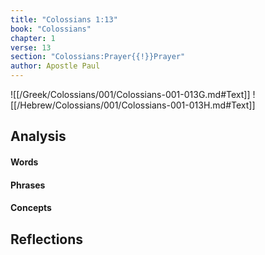 ```yaml
---
title: "Colossians 1:13"
book: "Colossians"
chapter: 1
verse: 13
section: "Colossians:Prayer{{!}}Prayer"
author: Apostle Paul
---
```

![[/Greek/Colossians/001/Colossians-001-013G.md#Text]]
![[/Hebrew/Colossians/001/Colossians-001-013H.md#Text]]

## Analysis

#### Words

#### Phrases

#### Concepts

## Reflections
